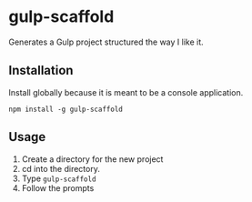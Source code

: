 # gulp-scaffold

Generates a Gulp project structured the way I like it.

## Installation
Install globally because it is meant to be a console application.

``npm install -g gulp-scaffold``

## Usage
1. Create a directory for the new project
1. cd into the directory.
1. Type ``gulp-scaffold``
1. Follow the prompts

